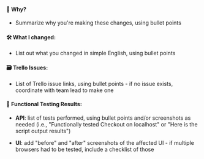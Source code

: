 #### 🤔 Why?

- Summarize why you're making these changes, using bullet points

#### 🛠 What I changed:

- List out what you changed in simple English, using bullet points

#### 🗃️ Trello Issues:

- List of Trello issue links, using bullet points - if no issue exists, coordinate with team lead to make one

#### 🚦 Functional Testing Results:

- **API**: list of tests performed, using bullet points and/or screenshots as needed (i.e., "Functionally tested Checkout on localhost" or "Here is the script output results")

- **UI**: add "before" and "after" screenshots of the affected UI - if multiple browsers had to be tested, include a checklist of those
